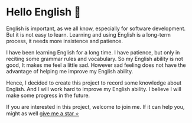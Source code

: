# Hello English 🐣

English is important, as we all know, especially for software development. But it is not easy to learn. Learning and using English is a long-term process, it needs more insistence and patience.

I have been learning English for a long time. I have patience, but only in reciting some grammar rules and vocabulary. So my English ability is not good, It makes me feel a little sad. However sad feeling does not have the advantage of helping me improve my English ability.

Hence, I decided to create this project to record some knowledge about English. And I will work hard to improve my English ability. I believe I will make some progress in the future.

If you are interested in this project, welcome to join me. If it can help you, might as well <a href="https://github.com/yingjieweb/hello-english" target="_black">give me a star ⭐️</a>
